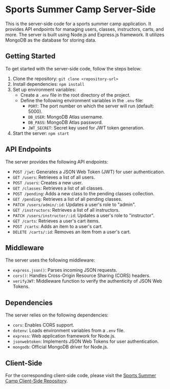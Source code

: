 # Sports Summer Camp Server-Side

This is the server-side code for a sports summer camp application. It provides API endpoints for managing users, classes, instructors, carts, and more. The server is built using Node.js and Express.js framework. It utilizes MongoDB as the database for storing data.

## Getting Started

To get started with the server-side code, follow the steps below:

1. Clone the repository: `git clone <repository-url>`
2. Install dependencies: `npm install`
3. Set up environment variables:
   - Create a `.env` file in the root directory of the project.
   - Define the following environment variables in the `.env` file:
     - `PORT`: The port number on which the server will run (default: 5000).
     - `DB_USER`: MongoDB Atlas username.
     - `DB_PASS`: MongoDB Atlas password.
     - `JWT_SECRET`: Secret key used for JWT token generation.
4. Start the server: `npm start`

## API Endpoints

The server provides the following API endpoints:

- `POST /jwt`: Generates a JSON Web Token (JWT) for user authentication.
- `GET /users`: Retrieves a list of all users.
- `POST /users`: Creates a new user.
- `GET /classes`: Retrieves a list of all classes.
- `POST /pending`: Adds a new class to the pending classes collection.
- `GET /pending`: Retrieves a list of all pending classes.
- `PATCH /users/admin/:id`: Updates a user's role to "admin".
- `GET /instructors`: Retrieves a list of all instructors.
- `PATCH /users/instructor/:id`: Updates a user's role to "instructor".
- `GET /carts`: Retrieves a user's cart items.
- `POST /carts`: Adds an item to a user's cart.
- `DELETE /carts/:id`: Removes an item from a user's cart.

## Middleware

The server uses the following middleware:

- `express.json()`: Parses incoming JSON requests.
- `cors()`: Handles Cross-Origin Resource Sharing (CORS) headers.
- `verifyJWT`: Middleware function to verify the authenticity of JSON Web Tokens.

## Dependencies

The server relies on the following dependencies:

- `cors`: Enables CORS support.
- `dotenv`: Loads environment variables from a `.env` file.
- `express`: Web application framework for Node.js.
- `jsonwebtoken`: Implements JSON Web Tokens for user authentication.
- `mongodb`: Official MongoDB driver for Node.js.

## Client-Side

For the corresponding client-side code, please visit the [Sports Summer Camp Client-Side Repository](https://github.com/your-username/client-side-repo).

